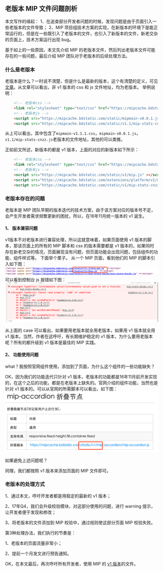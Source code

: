 ## 老版本 MIP 文件问题剖析

本文写作的缘起：
1、在追查部分开发者问题的时候，发现问题是由于页面引入一些老版本的文件导致；
2、MIP 项目组技术方案的实现，在新版本的环境下是能正常运行的，但是在一些既引入了老版本的文件，也引入了新版本的文件，新老交杂的页面上，技术方案运行出现 bug。

基于如上的一些原因，本文先介绍 MIP 的老版本文件，然后列出老版本文件可能存在的一些问题，最后介绍 MIP 团队对于老版本的后续处理方法。

### 什么是老版本

老版本是什么？一时说不清楚，但是什么是最新的版本，这个有清楚的定义，可见[文章](http://www.cnblogs.com/mipengine/p/6077510.html)。从文章可以看出，非 v1 版本的 css 和 js 文件地址，均为老版本。
举例说明：
``` html
	<!-- 老版本css -->
	<link rel="stylesheet" type="text/css" href="https://mipcache.bdstatic.com/static/mipmain-v1.1.1.css">
	<!-- 老版本js -->
	<script src="https://mipcache.bdstatic.com/static/mipmain-v0.0.1.js" ></script>
	<script src="https://mipcache.bdstatic.com/static/v1.1/mip-stats-cnzz.js"></script>
```
从上可以看出，其中包含了`mipmain-v1.1.1.css`，`mipmain-v0.0.1.js`，`v1.1/mip-stats-cnzz.js`老版本的文件地址，其他的可以类推。

正如前文所述，新版本的都是 v1 版本，上面的对应的新版本如下所示：

``` html
	<!-- 老版本css -->
	<link rel="stylesheet" type="text/css" href="https://mipcache.bdstatic.com/static/v1/mip.css">
	<!-- 老版本js -->
	<script src="https://mipcache.bdstatic.com/static/v1/mip.js" ></script>
	<script src="https://mipcache.bdstatic.com/extensions/platform/v1/mip-cambrian/mip-cambrian.js"></script>
	<script src="https://mipcache.bdstatic.com/static/v1/mip-stats-cnzz/mip-stats-cnzz.js"></script>
```

### 老版本存在的问题

老版本是 MIP 团队早期的版本迭代的技术方案，由于该方案对应的版本号不定，会产生开发者需求频繁更新的困扰，所以，在16年11月统一版本的 v1 诞生。

#### 1、 版本兼容问题
v1版本不对老版本进行兼容处理，所以这就意味着，如果页面使用 v1 版本的脚本，那该页面上的所有的 MIP 脚本和 css 的版本需要都是 v1 版本的，如果同时存在新老交杂的情况，页面展现没有问题，但页面功能会出现问题，包括组件的功能、组件样式等。
下面举个栗子。
从一个 MIP 页面，看到他们的 MIP 的脚本引入如下图：
![脚本版本混用](img/case2.png)
可以看到控制台 js 报错如下图：
![控制台 js 报错](img/case1.png)

从上面的 case 可以看出，如果要用老版本就全用老版本，如果用 v1 版本就全用 v1 版本。当然，作者在这呼吁，有长期维护稳定的 v1 版本，为什么要用老版本呢？所有的都升级到 v1 版本是最佳的 MIP 实践。

#### 2、 功能使用问题

what？我按照官网组件使用，添加到了页面，为什么这个组件的一些功能缺失？

OK，因为我们的功能迭代只针对 v1 版本，老版本的功能都是16年11月前开发实现的，在这个之后的功能，都是在老版本上缺失的。官网介绍的组件功能，当然也是针对 v1 版本的。可以从官网的所需脚本可以看出，如下图：
![组件所需脚本](img/case3.png)

如果避免上述问题呢？

同理，我们都按照 v1 版本来添加页面的 MIP 文件即可。

### 老版本的处理方式

1、通过本文，呼吁开发者都是用稳定的最新的 v1 版本；

2、17年Q4，我们会升级校验模块，对这部分使用的问题，进行 warning 提示，让开发者便于发现和修改；

3、将老版本的文件添加到 MIP 校验中，通过规则使这部分页面 MIP 校验失败。

第3种处理办法，我们执行的节奏是：

1、老版本的页面流量非常小；

2、提前一个月发文进行预告通知。

OK，在本文最后，再次呼吁所有开发者，使用 MIP 的 [v1 版本](http://www.cnblogs.com/mipengine/p/6077510.html)的文件。


